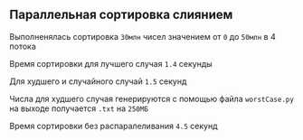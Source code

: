 ## Параллельная сортировка слиянием

Выполненялась сортировка `30млн` чисел значением от `0` до `50млн` в 4 потока

Время сортировки для лучшего случая `1.4` секунды

Для худшего и случайного случай `1.5` секунд

Числа для худшего случая генерируются с помощью файла `worstCase.py` на выходе получается `.txt` на `250МБ`

Время сортировки без распаралеливания `4.5` секунд
